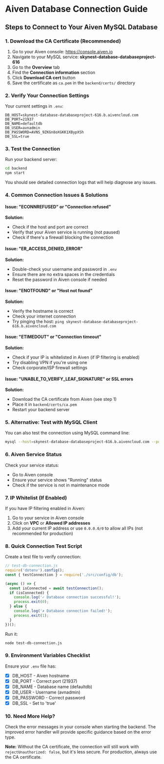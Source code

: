 # Aiven Database Connection Guide

## Steps to Connect to Your Aiven MySQL Database

### 1. Download the CA Certificate (Recommended)

1. Go to your Aiven console: https://console.aiven.io
2. Navigate to your MySQL service: **skynest-database-databaseproject-616**
3. Go to the **Overview** tab
4. Find the **Connection information** section
5. Click **Download CA cert** button
6. Save the certificate as `ca.pem` in the `backend/certs/` directory

### 2. Verify Your Connection Settings

Your current settings in `.env`:
```
DB_HOST=skynest-database-databaseproject-616.b.aivencloud.com
DB_PORT=21937
DB_NAME=defaultdb
DB_USER=avnadmin
DB_PASSWORD=AVNS_9ZKGn8oXGKK1XBypXSh
DB_SSL=true
```

### 3. Test the Connection

Run your backend server:
```bash
cd backend
npm start
```

You should see detailed connection logs that will help diagnose any issues.

### 4. Common Connection Issues & Solutions

#### Issue: "ECONNREFUSED" or "Connection refused"
**Solution:**
- Check if the host and port are correct
- Verify that your Aiven service is running (not paused)
- Check if there's a firewall blocking the connection

#### Issue: "ER_ACCESS_DENIED_ERROR"
**Solution:**
- Double-check your username and password in `.env`
- Ensure there are no extra spaces in the credentials
- Reset the password in Aiven console if needed

#### Issue: "ENOTFOUND" or "Host not found"
**Solution:**
- Verify the hostname is correct
- Check your internet connection
- Try pinging the host: `ping skynest-database-databaseproject-616.b.aivencloud.com`

#### Issue: "ETIMEDOUT" or "Connection timeout"
**Solution:**
- Check if your IP is whitelisted in Aiven (if IP filtering is enabled)
- Try disabling VPN if you're using one
- Check corporate/ISP firewall settings

#### Issue: "UNABLE_TO_VERIFY_LEAF_SIGNATURE" or SSL errors
**Solution:**
- Download the CA certificate from Aiven (see step 1)
- Place it in `backend/certs/ca.pem`
- Restart your backend server

### 5. Alternative: Test with MySQL Client

You can also test the connection using MySQL command line:

```bash
mysql --host=skynest-database-databaseproject-616.b.aivencloud.com --port=21937 --user=avnadmin --password=AVNS_9ZKGn8oXGKK1XBypXSh --ssl-mode=REQUIRED defaultdb
```

### 6. Aiven Service Status

Check your service status:
- Go to Aiven console
- Ensure your service shows "Running" status
- Check if the service is not in maintenance mode

### 7. IP Whitelist (If Enabled)

If you have IP filtering enabled in Aiven:
1. Go to your service in Aiven console
2. Click on **VPC** or **Allowed IP addresses**
3. Add your current IP address or use `0.0.0.0/0` to allow all IPs (not recommended for production)

### 8. Quick Connection Test Script

Create a test file to verify connection:

```javascript
// test-db-connection.js
require('dotenv').config();
const { testConnection } = require('./src/config/db');

(async () => {
  const isConnected = await testConnection();
  if (isConnected) {
    console.log('✓ Database connection successful!');
    process.exit(0);
  } else {
    console.log('✗ Database connection failed!');
    process.exit(1);
  }
})();
```

Run it:
```bash
node test-db-connection.js
```

### 9. Environment Variables Checklist

Ensure your `.env` file has:
- [x] DB_HOST - Aiven hostname
- [x] DB_PORT - Correct port (21937)
- [x] DB_NAME - Database name (defaultdb)
- [x] DB_USER - Username (avnadmin)
- [x] DB_PASSWORD - Correct password
- [x] DB_SSL - Set to 'true'

### 10. Need More Help?

Check the error messages in your console when starting the backend. The improved error handler will provide specific guidance based on the error type.

**Note:** Without the CA certificate, the connection will still work with `rejectUnauthorized: false`, but it's less secure. For production, always use the CA certificate.
